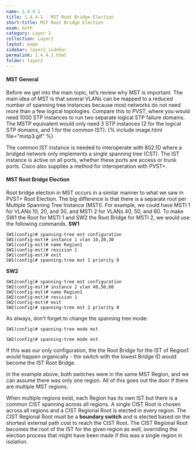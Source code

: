 ```yaml
---
name: 1.4.4.1
title: 1.4.4.1 - MST Root Bridge Election
short-title: MST Root Bridge Election
exam: both
category: Layer 2
collection: Layer2
layout: page
sidebar: layer2_sidebar
permalink: 1.4.4.1.html
folder: layer2
---
```

#### MST General
Before we get into the main topic, let’s review why MST is important. The main idea of MST is that several VLANs can be mapped to a reduced number of spanning tree instances because most networks do not need more than a few logical topologies. Compare this to PVST, where you would need 1000 STP instances to run two separate logical STP failure domains. The MSTP equivalent would only need 3 STP instances (2 for the logical STP domains, and 1 for the common IST).
{% include image.html file="mstp3.gif" %}

The common IST instance is needed to interoperate with 802.1D where a bridged network only implements a single spanning tree (CST). The IST instance is active on all ports, whether these ports are access or trunk ports. Cisco also supplies a method for interoperation with PVST+.



#### MST Root Bridge Election
Root bridge election in MST occurs in a similar manner to what we saw in PVST+ Root Election. The big difference is that there is a separate root per Multiple Spanning Tree Instance (MSTI). For example, we could have MSTI 1 for VLANs 10, 20, and 30, and MSTI 2 for VLANs 40, 50, and 60. To make SW1 the Root for MSTI 1 and SW2 the Root Bridge for MSTI 2, we would use the following commands.
**SW1**
```
SW1(config)# spanning-tree mst configuration
SW1(config-mst)# instance 1 vlan 10,20,30
SW1(config-mst)# name Region1
SW1(config-mst)# revision 1
SW1(config-mst)# exit
SW1(config)# spanning-tree mst 1 priority 0
```
**SW2**
```
SW12config)# spanning-tree mst configuration
SW2(config-mst)# instance 2 vlan 40,50,60
SW2(config-mst)# name Region1
SW2(config-mst)# revision 1
SW2(config-mst)# exit
SW2(config)# spanning-tree mst 2 priority 0
```
As always, don’t forget to change the spanning tree mode:
```
SW1(config)# spanning-tree mode mst
```
```
SW2(config)# spanning-tree mode mst
```
If this was our only configuration, the the Root Bridge for the IST of Region1 would happen organically - the switch with the lowest Bridge ID would become the IST Root Bridge.

In the example above, both switches were in the same MST Region, and we can assume there was only one region. All of this goes out the door if there are multiple MST regions.

When multiple regions exist, each Region has its own IST but there is a common CIST spanning across all regions. A single CIST Root is chosen across all regions and a CIST Regional Root is elected in every region. The CIST Regional Root must be a **boundary switch** and is elected based on the shortest external path cost to reach the CIST Root. The CIST Regional Root becomes the root of the IST for the given region as well, overriding the election process that might have been made if this was a single region in isolation.
